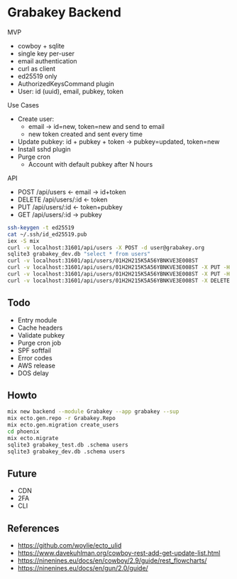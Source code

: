 # Grabakey Backend

MVP

- cowboy + sqlite
- single key per-user
- email authentication
- curl as client
- ed25519 only
- AuthorizedKeysCommand plugin
- User: id (uuid), email, pubkey, token

Use Cases

- Create user: 
  - email -> id=new, token=new and send to email 
  - new token created and sent every time
- Update pubkey: id + pubkey + token -> pubkey=updated, token=new
- Install sshd plugin
- Purge cron
  - Account with default pubkey after N hours

API

- POST /api/users <- email -> id+token
- DELETE /api/users/:id <- token
- PUT /api/users/:id <- token+pubkey
- GET /api/users/:id -> pubkey

```bash
ssh-keygen -t ed25519
cat ~/.ssh/id_ed25519.pub
iex -S mix
curl -v localhost:31601/api/users -X POST -d user@grabakey.org
sqlite3 grabakey_dev.db "select * from users"
curl -v localhost:31601/api/users/01H2H215K5A56YBNKVE3E008ST
curl -v localhost:31601/api/users/01H2H215K5A56YBNKVE3E008ST -X PUT -H "Gak-Token: 01H2H215K5JXZ7HFMT8EA96RHY" -d "UPDATED"
curl -v localhost:31601/api/users/01H2H215K5A56YBNKVE3E008ST -X PUT -H "Gak-Token: 01H2H215K5JXZ7HFMT8EA96RHY" -d @$HOME/.ssh/id_ed25519.pub
curl -v localhost:31601/api/users/01H2H215K5A56YBNKVE3E008ST -X DELETE -H "Gak-Token: 01H2H1WV7SMEJR4E19HY7S0J38"
```

## Todo

- Entry module
- Cache headers
- Validate pubkey
- Purge cron job
- SPF softfail
- Error codes
- AWS release
- DOS delay

## Howto

```bash
mix new backend --module Grabakey --app grabakey --sup
mix ecto.gen.repo -r Grabakey.Repo
mix ecto.gen.migration create_users
cd phoenix
mix ecto.migrate
sqlite3 grabakey_test.db .schema users
sqlite3 grabakey_dev.db .schema users
```

## Future

- CDN
- 2FA
- CLI

## References

- https://github.com/woylie/ecto_ulid
- https://www.davekuhlman.org/cowboy-rest-add-get-update-list.html
- https://ninenines.eu/docs/en/cowboy/2.9/guide/rest_flowcharts/
- https://ninenines.eu/docs/en/gun/2.0/guide/
